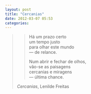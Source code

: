 ```yaml
---
layout: post
title: "Cercanias"
date: 2012-03-07 05:53
categories: 
---
```


> > Há um prazo certo  
> > um tempo justo  
> > para olhar este mundo  
> > <span class="right">— de relance.</span>
> > 
> > Num abrir e fechar de olhos,  
> > vão-se as paisagens  
> > cercanias e miragens  
> > <span class="right">— última chance.</span>
> 
> <footer><cite>Cercanias</cite>, Lenilde Freitas</footer>
